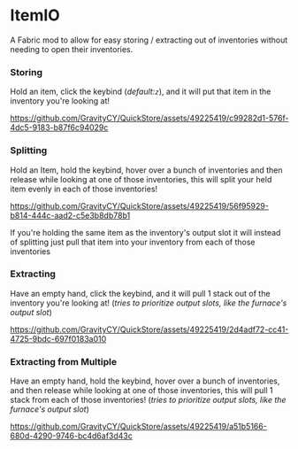 # ItemIO
A Fabric mod to allow for easy storing / extracting out of inventories 
without needing to open their inventories.

### Storing
Hold an item, click the keybind (*default:`z`*), and it will put that item 
in the inventory you're looking at!

https://github.com/GravityCY/QuickStore/assets/49225419/c99282d1-576f-4dc5-9183-b87f6c94029c

### Splitting
Hold an Item, hold the keybind, hover over a bunch of inventories and then 
release while looking at one of those inventories, this will split your held item evenly
in each of those inventories!

https://github.com/GravityCY/QuickStore/assets/49225419/56f95929-b814-444c-aad2-c5e3b8db78b1

If you're holding the same item as the inventory's output slot it will instead
of splitting just pull that item into your inventory from each of those inventories 

### Extracting
Have an empty hand, click the keybind, and it will pull 1 stack out of the 
inventory you're looking at! (*tries to prioritize output slots, like the furnace's output slot*)

https://github.com/GravityCY/QuickStore/assets/49225419/2d4adf72-cc41-4725-9bdc-697f0183a010

### Extracting from Multiple
Have an empty hand, hold the keybind, hover over a bunch of inventories, and then 
release while looking at one of those inventories, this will pull 1 stack 
from each of those inventories! (*tries to prioritize output slots, like the furnace's output slot*)

https://github.com/GravityCY/QuickStore/assets/49225419/a51b5166-680d-4290-9746-bc4d6af3d43c

